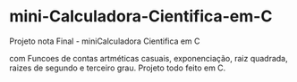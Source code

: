 # mini-Calculadora-Cientifica-em-C
Projeto nota Final  - miniCalculadora Cientifica em C

com Funcoes de contas artméticas casuais, exponenciação, raiz quadrada, raizes de segundo e terceiro grau. Projeto todo feito em C.
